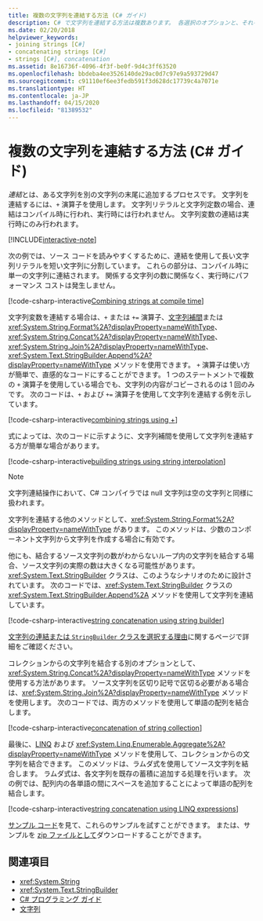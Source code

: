 ```yaml
---
title: 複数の文字列を連結する方法 (C# ガイド)
description: C# で文字列を連結する方法は複数あります。 各選択のオプションと、それを選ぶ理由も示します。
ms.date: 02/20/2018
helpviewer_keywords:
- joining strings [C#]
- concatenating strings [C#]
- strings [C#], concatenation
ms.assetid: 8e16736f-4096-4f3f-be0f-9d4c3ff63520
ms.openlocfilehash: bbdeba4ee3526140de29ac0d7c97e9a593729d47
ms.sourcegitcommit: c91110ef6ee3fedb591f3d628dc17739c4a7071e
ms.translationtype: HT
ms.contentlocale: ja-JP
ms.lasthandoff: 04/15/2020
ms.locfileid: "81389532"
---
```

# <a name="how-to-concatenate-multiple-strings-c-guide"></a>複数の文字列を連結する方法 (C# ガイド)

*連結*とは、ある文字列を別の文字列の末尾に追加するプロセスです。 文字列を連結するには、`+` 演算子を使用します。 文字列リテラルと文字列定数の場合、連結はコンパイル時に行われ、実行時には行われません。 文字列変数の連結は実行時にのみ行われます。

[!INCLUDE[interactive-note](~/includes/csharp-interactive-note.md)]

次の例では、ソース コードを読みやすくするために、連結を使用して長い文字列リテラルを短い文字列に分割しています。 これらの部分は、コンパイル時に単一の文字列に連結されます。 関係する文字列の数に関係なく、実行時にパフォーマンス コストは発生しません。  
  
 [!code-csharp-interactive[Combining strings at compile time](../../../samples/snippets/csharp/how-to/strings/Concatenate.cs#1)]  

文字列変数を連結する場合は、`+` または `+=` 演算子、[文字列補間](../language-reference/tokens/interpolated.md)または <xref:System.String.Format%2A?displayProperty=nameWithType>、<xref:System.String.Concat%2A?displayProperty=nameWithType>、<xref:System.String.Join%2A?displayProperty=nameWithType>、<xref:System.Text.StringBuilder.Append%2A?displayProperty=nameWithType> メソッドを使用できます。 `+` 演算子は使い方が簡単で、直感的なコードにすることができます。 1 つのステートメントで複数の `+` 演算子を使用している場合でも、文字列の内容がコピーされるのは 1 回のみです。 次のコードは、`+` および `+=` 演算子を使用して文字列を連結する例を示しています。

[!code-csharp-interactive[combining strings using +](../../../samples/snippets/csharp/how-to/strings/Concatenate.cs#2)]  

式によっては、次のコードに示すように、文字列補間を使用して文字列を連結する方が簡単な場合があります。
  
[!code-csharp-interactive[building strings using string interpolation](../../../samples/snippets/csharp/how-to/strings/Concatenate.cs#3)]  
  
> [!NOTE]
> 文字列連結操作において、C# コンパイラでは null 文字列は空の文字列と同様に扱われます。

文字列を連結する他のメソッドとして、<xref:System.String.Format%2A?displayProperty=nameWithType> があります。 このメソッドは、少数のコンポーネント文字列から文字列を作成する場合に有効です。

他にも、結合するソース文字列の数がわからないループ内の文字列を結合する場合、ソース文字列の実際の数は大きくなる可能性があります。 <xref:System.Text.StringBuilder> クラスは、このようなシナリオのために設計されています。 次のコードでは、<xref:System.Text.StringBuilder> クラスの <xref:System.Text.StringBuilder.Append%2A> メソッドを使用して文字列を連結しています。  
  
[!code-csharp-interactive[string concatenation using string builder](../../../samples/snippets/csharp/how-to/strings/Concatenate.cs#4)]  

[文字列の連結または `StringBuilder` クラスを選択する理由](xref:System.Text.StringBuilder#StringAndSB)に関するページで詳細をご確認ください。

コレクションからの文字列を結合する別のオプションとして、<xref:System.String.Concat%2A?displayProperty=nameWithType> メソッドを使用する方法があります。 ソース文字列を区切り記号で区切る必要がある場合は、<xref:System.String.Join%2A?displayProperty=nameWithType> メソッドを使用します。 次のコードでは、両方のメソッドを使用して単語の配列を結合します。

[!code-csharp-interactive[concatenation of string collection](../../../samples/snippets/csharp/how-to/strings/Concatenate.cs#5)]

最後に、[LINQ](../programming-guide/concepts/linq/index.md) および <xref:System.Linq.Enumerable.Aggregate%2A?displayProperty=nameWithType> メソッドを使用して、コレクションからの文字列を結合できます。 このメソッドは、ラムダ式を使用してソース文字列を結合します。 ラムダ式は、各文字列を既存の蓄積に追加する処理を行います。 次の例では、配列内の各単語の間にスペースを追加することによって単語の配列を結合します。

[!code-csharp-interactive[string concatenation using LINQ expressions](../../../samples/snippets/csharp/how-to/strings/Concatenate.cs#6)]  

[サンプル コード](https://github.com/dotnet/docs/tree/master/samples/snippets/csharp/how-to/strings)を見て、これらのサンプルを試すことができます。 または、サンプルを [zip ファイルとして](../../../samples/snippets/csharp/how-to/strings.zip)ダウンロードすることができます。

## <a name="see-also"></a>関連項目

- <xref:System.String>
- <xref:System.Text.StringBuilder>
- [C# プログラミング ガイド](../programming-guide/index.md)
- [文字列](../programming-guide/strings/index.md)
